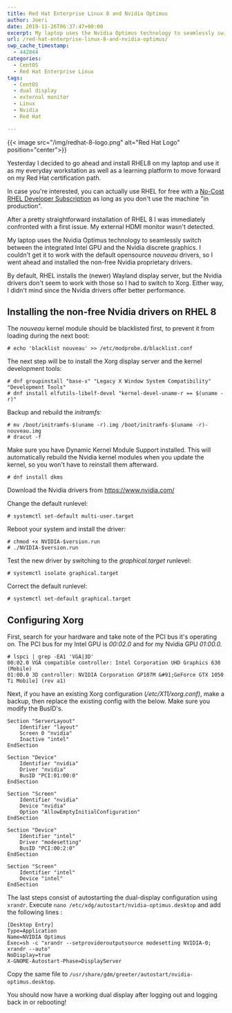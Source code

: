 ```yaml
---
title: Red Hat Enterprise Linux 8 and Nvidia Optimus
author: Joeri
date: 2019-11-26T06:37:47+00:00
excerpt: My laptop uses the Nvidia Optimus technology to seamlessly switch between the integrated Intel GPU and the Nvidia discrete graphics. I couldn’t get it to work with the default opensource nouveau drivers, so I went ahead and installed the non-free Nvidia proprietary drivers.
url: /red-hat-enterprise-linux-8-and-nvidia-optimus/
swp_cache_timestamp:
  - 442844
categories:
  - CentOS
  - Red Hat Enterprise Linux
tags:
  - CentOS
  - dual display
  - external monitor
  - Linux
  - Nvidia
  - Red Hat

---
```

{{< image src="/img/redhat-8-logo.png" alt="Red Hat Logo" position="center">}}


Yesterday I decided to go ahead and install RHEL8 on my laptop and use it as my everyday workstation as well as a learning platform to move forward on my Red Hat certification path. 

In case you're interested, you can actually use RHEL for free with a [No-Cost RHEL Developer Subscription](https://developers.redhat.com/blog/2016/03/31/no-cost-rhel-developer-subscription-now-available/) as long as you don't use the machine "in production". 

After a pretty straightforward installation of RHEL 8 I was immediately confronted with a first issue. My external HDMI monitor wasn't detected.  
  
My laptop uses the Nvidia Optimus technology to seamlessly switch between the integrated Intel GPU and the Nvidia discrete graphics. I couldn't get it to work with the default opensource _nouveau_ drivers, so I went ahead and installed the non-free Nvidia proprietary drivers.  
  
By default, RHEL installs the (newer) Wayland display server, but the Nvidia drivers don't seem to work with those so I had to switch to Xorg. Either way, I didn't mind since the Nvidia drivers offer better performance. 

## Installing the non-free Nvidia drivers on RHEL 8

The _nouveau_ kernel module should be blacklisted first, to prevent it from loading during the next boot:

```
# echo 'blacklist nouveau' >> /etc/modprobe.d/blacklist.conf
```

The next step will be to install the Xorg display server and the kernel development tools:

```
# dnf groupinstall "base-x" "Legacy X Window System Compatibility" "Development Tools"
# dnf install elfutils-libelf-devel "kernel-devel-uname-r == $(uname -r)"
```

Backup and rebuild the _initramfs:_

```
# mv /boot/initramfs-$(uname -r).img /boot/initramfs-$(uname -r)-nouveau.img
# dracut -f
```

Make sure you have Dynamic Kernel Module Support installed. This will automatically rebuild the Nvidia kernel modules when you update the kernel, so you won't have to reinstall them afterward.

```
# dnf install dkms
```

Download the Nvidia drivers from https://www.nvidia.com/

Change the default runlevel:

```
# systemctl set-default multi-user.target
```

Reboot your system and install the driver: 

```
# chmod +x NVIDIA-$version.run
# ./NVIDIA-$version.run 
```

Test the new driver by switching to the _graphical.target_ runlevel:

```
# systemctl isolate graphical.target 
```

Correct the default runlevel:

```
# systemctl set-default graphical.target
```

## Configuring Xorg

First, search for your hardware and take note of the PCI bus it's operating on. The PCI bus for my Intel GPU is _00:02.0_ and for my Nvidia GPU _01:00.0._

```
# lspci | grep -EA1 'VGA|3D'
00:02.0 VGA compatible controller: Intel Corporation UHD Graphics 630 (Mobile)
01:00.0 3D controller: NVIDIA Corporation GP107M &#91;GeForce GTX 1050 Ti Mobile] (rev a1)
```

Next, if you have an existing Xorg configuration (_/etc/X11/xorg.conf)_, make a backup, then replace the existing config with the below. Make sure you modify the BusID's. 

```
Section "ServerLayout"
    Identifier "layout"
    Screen 0 "nvidia"
    Inactive "intel"
EndSection

Section "Device"
    Identifier "nvidia"
    Driver "nvidia"
    BusID "PCI:01:00:0"
EndSection

Section "Screen"
    Identifier "nvidia"
    Device "nvidia"
    Option "AllowEmptyInitialConfiguration"
EndSection

Section "Device"
    Identifier "intel"
    Driver "modesetting"
    BusID "PCI:00:2:0"
EndSection

Section "Screen"
    Identifier "intel"
    Device "intel"
EndSection
```

The last steps consist of autostarting the dual-display configuration using `xrandr`. Execute `nano /etc/xdg/autostart/nvidia-optimus.desktop` and add the following lines :

```
[Desktop Entry]
Type=Application
Name=NVIDIA Optimus
Exec=sh -c "xrandr --setprovideroutputsource modesetting NVIDIA-0; xrandr --auto"
NoDisplay=true
X-GNOME-Autostart-Phase=DisplayServer
```

Copy the same file to `/usr/share/gdm/greeter/autostart/nvidia-optimus.desktop`.

You should now have a working dual display after logging out and logging back in or rebooting!